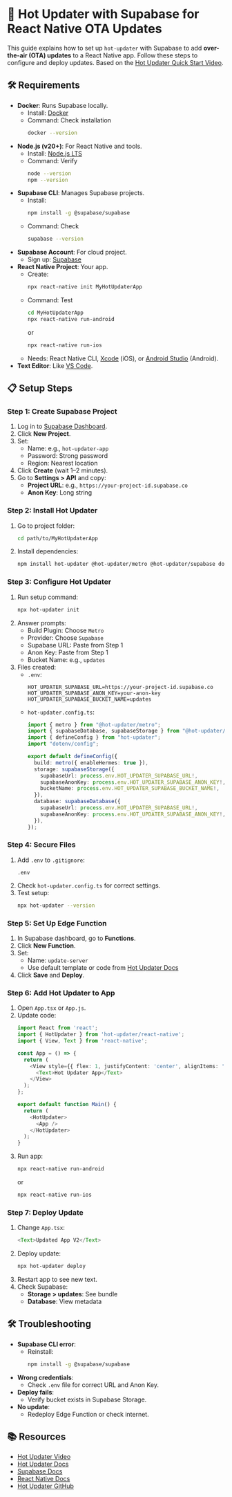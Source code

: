 # 🚀 Hot Updater with Supabase for React Native OTA Updates

This guide explains how to set up `hot-updater` with Supabase to add **over-the-air (OTA) updates** to a React Native app. Follow these steps to configure and deploy updates. Based on the [Hot Updater Quick Start Video](https://www.youtube.com/watch?v=jJouZCEkXyA).

## 🛠️ Requirements

- **Docker**: Runs Supabase locally.
  - Install: [Docker](https://www.docker.com/get-started/)
  - Command: Check installation
    ```bash
    docker --version
    ```
- **Node.js (v20+)**: For React Native and tools.
  - Install: [Node.js LTS](https://nodejs.org/en/download/)
  - Command: Verify
    ```bash
    node --version
    npm --version
    ```
- **Supabase CLI**: Manages Supabase projects.
  - Install:
    ```bash
    npm install -g @supabase/supabase
    ```
  - Command: Check
    ```bash
    supabase --version
    ```
- **Supabase Account**: For cloud project.
  - Sign up: [Supabase](https://app.supabase.com/)
- **React Native Project**: Your app.
  - Create:
    ```bash
    npx react-native init MyHotUpdaterApp
    ```
  - Command: Test
    ```bash
    cd MyHotUpdaterApp
    npx react-native run-android
    ```
    or
    ```bash
    npx react-native run-ios
    ```
  - Needs: React Native CLI, [Xcode](https://developer.apple.com/xcode/) (iOS), or [Android Studio](https://developer.android.com/studio) (Android).
- **Text Editor**: Like [VS Code](https://code.visualstudio.com/).

## 📋 Setup Steps

### Step 1: Create Supabase Project
1. Log in to [Supabase Dashboard](https://app.supabase.com/).
2. Click **New Project**.
3. Set:
   - Name: e.g., `hot-updater-app`
   - Password: Strong password
   - Region: Nearest location
4. Click **Create** (wait 1–2 minutes).
5. Go to **Settings > API** and copy:
   - **Project URL**: e.g., `https://your-project-id.supabase.co`
   - **Anon Key**: Long string

### Step 2: Install Hot Updater
1. Go to project folder:
   ```bash
   cd path/to/MyHotUpdaterApp
   ```
2. Install dependencies:
   ```bash
   npm install hot-updater @hot-updater/metro @hot-updater/supabase dotenv
   ```

### Step 3: Configure Hot Updater
1. Run setup command:
   ```bash
   npx hot-updater init
   ```
2. Answer prompts:
   - Build Plugin: Choose `Metro`
   - Provider: Choose `Supabase`
   - Supabase URL: Paste from Step 1
   - Anon Key: Paste from Step 1
   - Bucket Name: e.g., `updates`
3. Files created:
   - `.env`:
     ```plaintext
     HOT_UPDATER_SUPABASE_URL=https://your-project-id.supabase.co
     HOT_UPDATER_SUPABASE_ANON_KEY=your-anon-key
     HOT_UPDATER_SUPABASE_BUCKET_NAME=updates
     ```
   - `hot-updater.config.ts`:
     ```typescript
     import { metro } from "@hot-updater/metro";
     import { supabaseDatabase, supabaseStorage } from "@hot-updater/supabase";
     import { defineConfig } from "hot-updater";
     import "dotenv/config";

     export default defineConfig({
       build: metro({ enableHermes: true }),
       storage: supabaseStorage({
         supabaseUrl: process.env.HOT_UPDATER_SUPABASE_URL!,
         supabaseAnonKey: process.env.HOT_UPDATER_SUPABASE_ANON_KEY!,
         bucketName: process.env.HOT_UPDATER_SUPABASE_BUCKET_NAME!,
       }),
       database: supabaseDatabase({
         supabaseUrl: process.env.HOT_UPDATER_SUPABASE_URL!,
         supabaseAnonKey: process.env.HOT_UPDATER_SUPABASE_ANON_KEY!,
       }),
     });
     ```

### Step 4: Secure Files
1. Add `.env` to `.gitignore`:
   ```plaintext
   .env
   ```
2. Check `hot-updater.config.ts` for correct settings.
3. Test setup:
   ```bash
   npx hot-updater --version
   ```

### Step 5: Set Up Edge Function
1. In Supabase dashboard, go to **Functions**.
2. Click **New Function**.
3. Set:
   - Name: `update-server`
   - Use default template or code from [Hot Updater Docs](https://gronxb.github.io/hot-updater/)
4. Click **Save** and **Deploy**.

### Step 6: Add Hot Updater to App
1. Open `App.tsx` or `App.js`.
2. Update code:
   ```typescript
   import React from 'react';
   import { HotUpdater } from 'hot-updater/react-native';
   import { View, Text } from 'react-native';

   const App = () => {
     return (
       <View style={{ flex: 1, justifyContent: 'center', alignItems: 'center' }}>
         <Text>Hot Updater App</Text>
       </View>
     );
   };

   export default function Main() {
     return (
       <HotUpdater>
         <App />
       </HotUpdater>
     );
   }
   ```
3. Run app:
   ```bash
   npx react-native run-android
   ```
   or
   ```bash
   npx react-native run-ios
   ```

### Step 7: Deploy Update
1. Change `App.tsx`:
   ```typescript
   <Text>Updated App V2</Text>
   ```
2. Deploy update:
   ```bash
   npx hot-updater deploy
   ```
3. Restart app to see new text.
4. Check Supabase:
   - **Storage > updates**: See bundle
   - **Database**: View metadata

## 🛠️ Troubleshooting
- **Supabase CLI error**:
  - Reinstall:
    ```bash
    npm install -g @supabase/supabase
    ```
- **Wrong credentials**:
  - Check `.env` file for correct URL and Anon Key.
- **Deploy fails**:
  - Verify bucket exists in Supabase Storage.
- **No update**:
  - Redeploy Edge Function or check internet.

## 📚 Resources
- [Hot Updater Video](https://www.youtube.com/watch?v=jJouZCEkXyA)
- [Hot Updater Docs](https://gronxb.github.io/hot-updater/)
- [Supabase Docs](https://supabase.com/docs/)
- [React Native Docs](https://reactnative.dev/docs/)
- [Hot Updater GitHub](https://github.com/gronxb/hot-updater)
